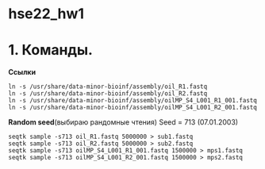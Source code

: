 # hse22_hw1
# 1. Команды. 
**Ссылки**
```
ln -s /usr/share/data-minor-bioinf/assembly/oil_R1.fastq
ln -s /usr/share/data-minor-bioinf/assembly/oil_R2.fastq
ln -s /usr/share/data-minor-bioinf/assembly/oilMP_S4_L001_R1_001.fastq
ln -s /usr/share/data-minor-bioinf/assembly/oilMP_S4_L001_R2_001.fastq
```
**Random seed**(выбираю рандомные чтения)
Seed = 713 (07.01.2003)  
```
seqtk sample -s713 oil_R1.fastq 5000000 > sub1.fastq
seqtk sample -s713 oil_R2.fastq 5000000 > sub2.fastq
seqtk sample -s713 oilMP_S4_L001_R1_001.fastq 1500000 > mps1.fastq
seqtk sample -s713 oilMP_S4_L001_R2_001.fastq 1500000 > mps2.fastq
```

